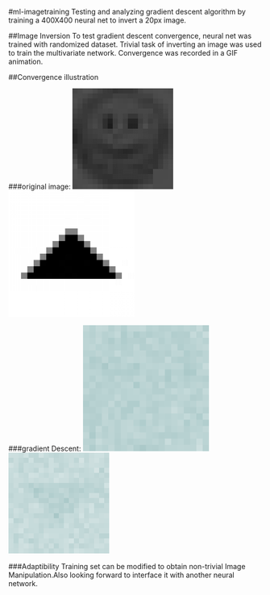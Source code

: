 #ml-imagetraining
Testing and analyzing gradient descent algorithm by training a 400X400 neural net to invert a 20px image.

##Image Inversion
To test gradient descent convergence, neural net was trained with randomized dataset.
Trivial task of inverting an image was used to train the multivariate network. Convergence was recorded in a GIF animation.

##Convergence illustration

###original image:
![Alt text](/./TestImages/smiley.jpg?raw=true "smiley") ![Alt text](/./TestImages/arrowOriginal.jpg?raw=true "arrow")

###gradient Descent:
![Alt text](/./OutputGIFs/smileyTest.gif?raw=true "smiley") ![Alt text](/./OutputGIFs/arrowTest.gif?raw=true "smiley")

###Adaptibility
Training set can be modified to obtain non-trivial Image Manipulation.Also looking forward to interface it with another neural network.
